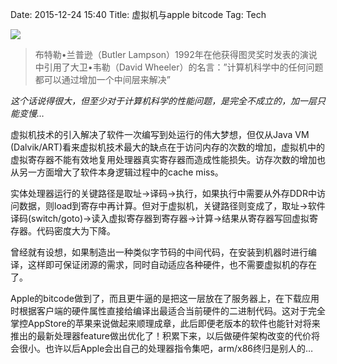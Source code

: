 Date: 2015-12-24 15:40
Title: 虚拟机与apple bitcode
Tag: Tech

![](https://ooo.0o0.ooo/2016/01/14/5697863ad649a.jpg)

> 布特勒•兰普逊（Butler Lampson）1992年在他获得图灵奖时发表的演说中引用了大卫•韦勒（David Wheeler）的名言：”计算机科学中的任何问题都可以通过增加一个中间层来解决”

*这个话说得很大，但至少对于计算机科学的性能问题，是完全不成立的，加一层只能变慢…*

虚拟机技术的引入解决了软件一次编写到处运行的伟大梦想，但仅从Java VM (Dalvik/ART)看来虚拟机技术最大的缺点在于访问内存的次数的增加，虚拟机中的虚拟寄存器不能有效地复用处理器真实寄存器而造成性能损失。访存次数的增加也从另一方面增大了软件本身逻辑过程中的cache miss。

实体处理器运行的关键路径是取址->译码->执行，如果执行中需要从外存DDR中访问数据，则load到寄存中再计算。但对于虚拟机，关键路径则变成了，取址->软件译码(switch/goto)->读入虚拟寄存器到寄存器->计算->结果从寄存器写回虚拟寄存器。代码密度大为下降。

曾经就有设想，如果制造出一种类似字节码的中间代码，在安装到机器时进行编译，这样即可保证闭源的需求，同时自动适应各种硬件，也不需要虚拟机的存在了。

Apple的bitcode做到了，而且更牛逼的是把这一层放在了服务器上，在下载应用时根据客户端的硬件属性直接给编译出最适合当前硬件的二进制代码。这对于完全掌控AppStore的苹果来说做起来顺理成章，此后即便老版本的软件也能针对将来推出的最新处理器feature做出优化了！积累下来，以后做硬件架构改变的代价将会很小。也许以后Apple会出自己的处理器指令集吧，arm/x86终归是别人的…
